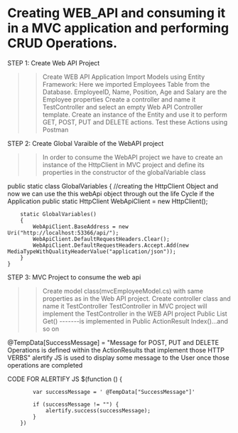 # Creating WEB_API and consuming it in a MVC application and performing CRUD Operations.

STEP 1:  Create Web API Project 

>> Create WEB API Application 
>> Import Models using Entity Framework: Here we imported Employees Table from the Database. EmployeeID, Name, Position, Age and Salary are the Employee properties
>>Create a controller and name it TestController and select an empty Web API Controller template.
  >> Create an instance of the Entity and use it to perform GET, POST, PUT and DELETE actions.
  >> Test these Actions using Postman

STEP 2: Create Global Varaible of the WebAPI project

>> In order to consume the WebAPI project we have to create an instance of the HttpClient in MVC project and define its properties in the constructor of the globalVariable class

public static class GlobalVariables
    {
        //creating the HttpClient Object and now we can use the this webApi object through out the life Cycle if the Application
        public static HttpClient WebApiClient = new HttpClient();

        static GlobalVariables()
        {
            WebApiClient.BaseAddress = new Uri("http://localhost:53366/api/");
            WebApiClient.DefaultRequestHeaders.Clear();
            WebApiClient.DefaultRequestHeaders.Accept.Add(new MediaTypeWithQualityHeaderValue("application/json"));
        }
    }


STEP 3:    MVC Project to consume the web api

>> Create model class(mvcEmployeeModel.cs) with same properties as in the Web API project. 
>> Create controller class and name it TestController 
>> TestController in MVC project will implement the TestController in the WEB API project
>> Public List<Employee> Get() -------is implemented in Public ActionResult Index()...and so on
  
  @TempData[SuccessMessage] = "Message for POST, PUT and DELETE Operations is defined within the ActionResults that implement those HTTP VERBS" alertify JS is used to display some message to the User once those operations are completed
  
  CODE FOR ALERTIFY JS
  $(function () {

            var successMessage = ' @TempData["SuccessMessage"]'

            if (successMessage != "") {
                alertify.success(successMessage);
            }
        })


